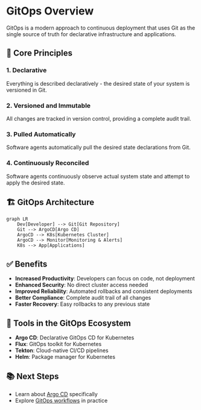 # GitOps Overview

GitOps is a modern approach to continuous deployment that uses Git as the single source of truth for declarative infrastructure and applications.

## 🔄 Core Principles

### 1. Declarative
Everything is described declaratively - the desired state of your system is versioned in Git.

### 2. Versioned and Immutable
All changes are tracked in version control, providing a complete audit trail.

### 3. Pulled Automatically
Software agents automatically pull the desired state declarations from Git.

### 4. Continuously Reconciled
Software agents continuously observe actual system state and attempt to apply the desired state.

## 🏗️ GitOps Architecture

```mermaid
graph LR
    Dev[Developer] --> Git[Git Repository]
    Git --> ArgoCD[Argo CD]
    ArgoCD --> K8s[Kubernetes Cluster]
    ArgoCD --> Monitor[Monitoring & Alerts]
    K8s --> App[Applications]
```

## ✅ Benefits

- **Increased Productivity**: Developers can focus on code, not deployment
- **Enhanced Security**: No direct cluster access needed
- **Improved Reliability**: Automated rollbacks and consistent deployments
- **Better Compliance**: Complete audit trail of all changes
- **Faster Recovery**: Easy rollbacks to any previous state

## 🔧 Tools in the GitOps Ecosystem

- **Argo CD**: Declarative GitOps CD for Kubernetes
- **Flux**: GitOps toolkit for Kubernetes
- **Tekton**: Cloud-native CI/CD pipelines
- **Helm**: Package manager for Kubernetes

## 📚 Next Steps

- Learn about [Argo CD](argocd.md) specifically
- Explore [GitOps workflows](workflows.md) in practice

